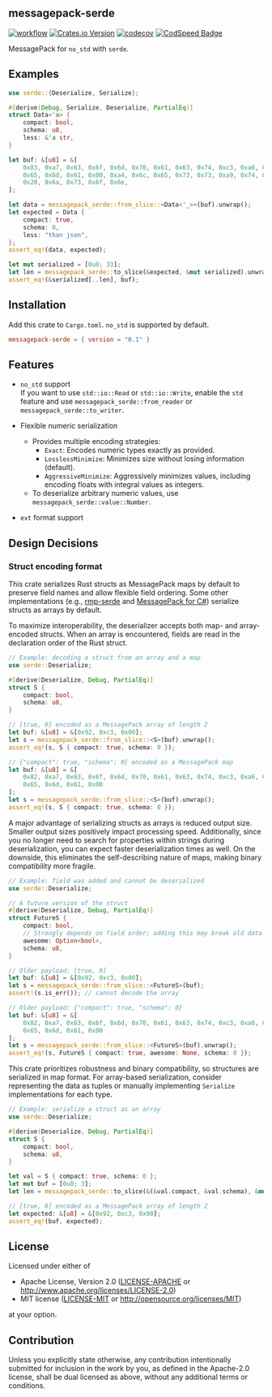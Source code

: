 ## messagepack-serde

[![workflow](https://github.com/tunamaguro/messagepack-rs/actions/workflows/pull_request.yaml/badge.svg)](https://github.com/tunamaguro/messagepack-rs/actions)
[![Crates.io Version](https://img.shields.io/crates/v/messagepack_serde)](https://crates.io/crates/messagepack-serde)
[![codecov](https://codecov.io/gh/tunamaguro/messagepack-rs/graph/badge.svg?token=1UJNSKR2C1)](https://codecov.io/gh/tunamaguro/messagepack-rs)
[![CodSpeed Badge](https://img.shields.io/endpoint?url=https://codspeed.io/badge.json)](https://codspeed.io/tunamaguro/messagepack-rs)

MessagePack for `no_std` with `serde`.

## Examples

```rust
use serde::{Deserialize, Serialize};

#[derive(Debug, Serialize, Deserialize, PartialEq)]
struct Data<'a> {
    compact: bool,
    schema: u8,
    less: &'a str,
}

let buf: &[u8] = &[
    0x83, 0xa7, 0x63, 0x6f, 0x6d, 0x70, 0x61, 0x63, 0x74, 0xc3, 0xa6, 0x73, 0x63, 0x68,
    0x65, 0x6d, 0x61, 0x00, 0xa4, 0x6c, 0x65, 0x73, 0x73, 0xa9, 0x74, 0x68, 0x61, 0x6e,
    0x20, 0x6a, 0x73, 0x6f, 0x6e,
];

let data = messagepack_serde::from_slice::<Data<'_>>(buf).unwrap();
let expected = Data {
    compact: true,
    schema: 0,
    less: "than json",
};
assert_eq!(data, expected);

let mut serialized = [0u8; 33];
let len = messagepack_serde::to_slice(&expected, &mut serialized).unwrap();
assert_eq!(&serialized[..len], buf);
```

## Installation

Add this crate to `Cargo.toml`. `no_std` is supported by default.

```toml
messagepack-serde = { version = "0.1" }
```

## Features

- `no_std` support  
  If you want to use `std::io::Read` or `std::io::Write`, enable the `std` feature and use `messagepack_serde::from_reader` or `messagepack_serde::to_writer`.

- Flexible numeric serialization
  - Provides multiple encoding strategies:
    - `Exact`: Encodes numeric types exactly as provided.
    - `LosslessMinimize`: Minimizes size without losing information (default).
    - `AggressiveMinimize`: Aggressively minimizes values, including encoding floats with integral values as integers.
  - To deserialize arbitrary numeric values, use `messagepack_serde::value::Number`.

- `ext` format support

## Design Decisions

### Struct encoding format

This crate serializes Rust structs as MessagePack maps by default to preserve field names and allow flexible field ordering. Some other implementations (e.g., [rmp-serde](https://github.com/3Hren/msgpack-rust) and [MessagePack for C#](https://github.com/MessagePack-CSharp/MessagePack-CSharp)) serialize structs as arrays by default.

To maximize interoperability, the deserializer accepts both map- and array-encoded structs. When an array is encountered, fields are read in the declaration order of the Rust struct.

```rust
// Example: decoding a struct from an array and a map
use serde::Deserialize;

#[derive(Deserialize, Debug, PartialEq)]
struct S {
    compact: bool,
    schema: u8,
}

// [true, 0] encoded as a MessagePack array of length 2
let buf: &[u8] = &[0x92, 0xc3, 0x00];
let s = messagepack_serde::from_slice::<S>(buf).unwrap();
assert_eq!(s, S { compact: true, schema: 0 });

// {"compact": true, "schema": 0} encoded as a MessagePack map
let buf: &[u8] = &[
    0x82, 0xa7, 0x63, 0x6f, 0x6d, 0x70, 0x61, 0x63, 0x74, 0xc3, 0xa6, 0x73, 0x63, 0x68,
    0x65, 0x6d, 0x61, 0x00
];
let s = messagepack_serde::from_slice::<S>(buf).unwrap();
assert_eq!(s, S { compact: true, schema: 0 });
```

A major advantage of serializing structs as arrays is reduced output size. Smaller output sizes positively impact processing speed. Additionally, since you no longer need to search for properties within strings during deserialization, you can expect faster deserialization times as well.
On the downside, this eliminates the self-describing nature of maps, making binary compatibility more fragile.

```rust
// Example: field was added and cannot be deserialized
use serde::Deserialize;

// A future version of the struct
#[derive(Deserialize, Debug, PartialEq)]
struct FutureS {
    compact: bool,
    // Strongly depends on field order; adding this may break old data
    awesome: Option<bool>,
    schema: u8,
}

// Older payload: [true, 0]
let buf: &[u8] = &[0x92, 0xc3, 0x00];
let s = messagepack_serde::from_slice::<FutureS>(buf);
assert!(s.is_err()); // cannot decode the array

// Older payload: {"compact": true, "schema": 0}
let buf: &[u8] = &[
    0x82, 0xa7, 0x63, 0x6f, 0x6d, 0x70, 0x61, 0x63, 0x74, 0xc3, 0xa6, 0x73, 0x63, 0x68,
    0x65, 0x6d, 0x61, 0x00
];
let s = messagepack_serde::from_slice::<FutureS>(buf).unwrap();
assert_eq!(s, FutureS { compact: true, awesome: None, schema: 0 });
```

This crate prioritizes robustness and binary compatibility, so structures are serialized in map format. For array-based serialization, consider representing the data as tuples or manually implementing `Serialize` implementations for each type.

```rust
// Example: serialize a struct as an array
use serde::Deserialize;

#[derive(Deserialize, Debug, PartialEq)]
struct S {
    compact: bool,
    schema: u8,
}

let val = S { compact: true, schema: 0 };
let mut buf = [0u8; 3];
let len = messagepack_serde::to_slice(&(&val.compact, &val.schema), &mut buf).unwrap();

// [true, 0] encoded as a MessagePack array of length 2
let expected: &[u8] = &[0x92, 0xc3, 0x00];
assert_eq!(buf, expected);
```

## License

Licensed under either of

- Apache License, Version 2.0 ([LICENSE-APACHE](https://github.com/tunamaguro/messagepack-rs/blob/main/LICENSE-APACHE) or <http://www.apache.org/licenses/LICENSE-2.0>)
- MIT license ([LICENSE-MIT](https://github.com/tunamaguro/messagepack-rs/blob/main/LICENSE-MIT) or <http://opensource.org/licenses/MIT>)

at your option.

## Contribution

Unless you explicitly state otherwise, any contribution intentionally submitted for inclusion in the work by you, as defined in the Apache-2.0 license, shall be dual licensed as above, without any additional terms or conditions.
